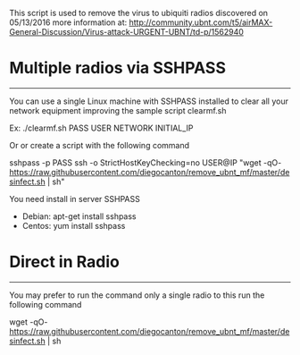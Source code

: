 This script is used to remove the virus to ubiquiti radios discovered on 05/13/2016 more information at: http://community.ubnt.com/t5/airMAX-General-Discussion/Virus-attack-URGENT-UBNT/td-p/1562940 

# Multiple radios via SSHPASS
------------------
You can use a single Linux machine with SSHPASS installed to clear all your network equipment improving the sample script clearmf.sh 

Ex: ./clearmf.sh PASS USER NETWORK INITIAL_IP

Or or create a script with the following command

sshpass -p PASS ssh -o StrictHostKeyChecking=no USER@IP "wget -qO- https://raw.githubusercontent.com/diegocanton/remove_ubnt_mf/master/desinfect.sh | sh"

You need install in server SSHPASS
- Debian: apt-get install sshpass
- Centos: yum install sshpass

# Direct in Radio
------------------
You may prefer to run the command only a single radio to this run the following command

wget -qO- https://raw.githubusercontent.com/diegocanton/remove_ubnt_mf/master/desinfect.sh | sh
